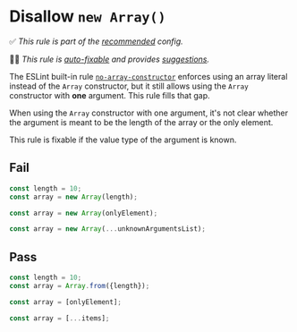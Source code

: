 # Disallow `new Array()`

<!-- Do not manually modify RULE_NOTICE part -->
<!-- RULE_NOTICE -->
✅ *This rule is part of the [recommended](https://github.com/sindresorhus/eslint-plugin-unicorn#recommended-config) config.*

🔧💡 *This rule is [auto-fixable](https://eslint.org/docs/user-guide/command-line-interface#fixing-problems) and provides [suggestions](https://eslint.org/docs/developer-guide/working-with-rules#providing-suggestions).*
<!-- /RULE_NOTICE -->

The ESLint built-in rule [`no-array-constructor`](https://eslint.org/docs/rules/no-array-constructor) enforces using an array literal instead of the `Array` constructor, but it still allows using the `Array` constructor with **one** argument. This rule fills that gap.

When using the `Array` constructor with one argument, it's not clear whether the argument is meant to be the length of the array or the only element.

This rule is fixable if the value type of the argument is known.

## Fail

```js
const length = 10;
const array = new Array(length);
```

```js
const array = new Array(onlyElement);
```

```js
const array = new Array(...unknownArgumentsList);
```

## Pass

```js
const length = 10;
const array = Array.from({length});
```

```js
const array = [onlyElement];
```

```js
const array = [...items];
```
